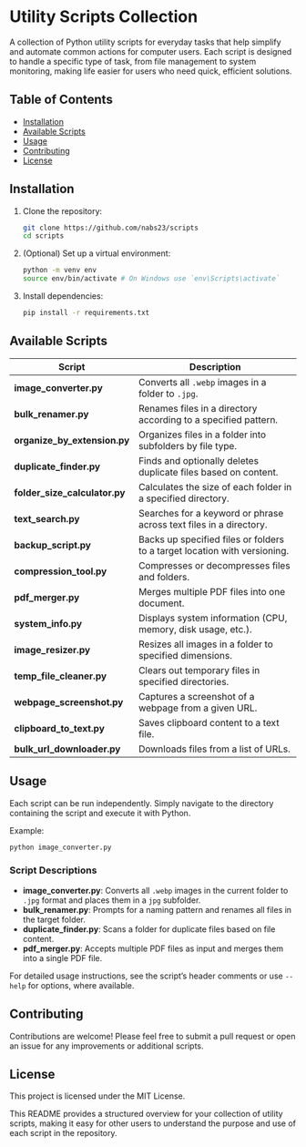 # Utility Scripts Collection

A collection of Python utility scripts for everyday tasks that help simplify and automate common actions for computer users. Each script is designed to handle a specific type of task, from file management to system monitoring, making life easier for users who need quick, efficient solutions.

## Table of Contents

- [Installation](#installation)
- [Available Scripts](#available-scripts)
- [Usage](#usage)
- [Contributing](#contributing)
- [License](#license)

## Installation

1. Clone the repository:
   ```bash
   git clone https://github.com/nabs23/scripts
   cd scripts
   ```

2. (Optional) Set up a virtual environment:
   ```bash
   python -m venv env
   source env/bin/activate # On Windows use `env\Scripts\activate`
   ```

3. Install dependencies:
   ```bash
   pip install -r requirements.txt
   ```

## Available Scripts

| Script                        | Description |
| ----------------------------- | ----------- |
| **image_converter.py**        | Converts all `.webp` images in a folder to `.jpg`. |
| **bulk_renamer.py**           | Renames files in a directory according to a specified pattern. |
| **organize_by_extension.py**  | Organizes files in a folder into subfolders by file type. |
| **duplicate_finder.py**       | Finds and optionally deletes duplicate files based on content. |
| **folder_size_calculator.py** | Calculates the size of each folder in a specified directory. |
| **text_search.py**            | Searches for a keyword or phrase across text files in a directory. |
| **backup_script.py**          | Backs up specified files or folders to a target location with versioning. |
| **compression_tool.py**       | Compresses or decompresses files and folders. |
| **pdf_merger.py**             | Merges multiple PDF files into one document. |
| **system_info.py**            | Displays system information (CPU, memory, disk usage, etc.). |
| **image_resizer.py**          | Resizes all images in a folder to specified dimensions. |
| **temp_file_cleaner.py**      | Clears out temporary files in specified directories. |
| **webpage_screenshot.py**     | Captures a screenshot of a webpage from a given URL. |
| **clipboard_to_text.py**      | Saves clipboard content to a text file. |
| **bulk_url_downloader.py**    | Downloads files from a list of URLs. |

## Usage

Each script can be run independently. Simply navigate to the directory containing the script and execute it with Python.

Example:
```bash
python image_converter.py
```

### Script Descriptions

- **image_converter.py**: Converts all `.webp` images in the current folder to `.jpg` format and places them in a `jpg` subfolder.
- **bulk_renamer.py**: Prompts for a naming pattern and renames all files in the target folder.
- **duplicate_finder.py**: Scans a folder for duplicate files based on file content.
- **pdf_merger.py**: Accepts multiple PDF files as input and merges them into a single PDF file.

For detailed usage instructions, see the script’s header comments or use `--help` for options, where available.

## Contributing

Contributions are welcome! Please feel free to submit a pull request or open an issue for any improvements or additional scripts.

## License

This project is licensed under the MIT License.


This README provides a structured overview for your collection of utility scripts, making it easy for other users to understand the purpose and use of each script in the repository.